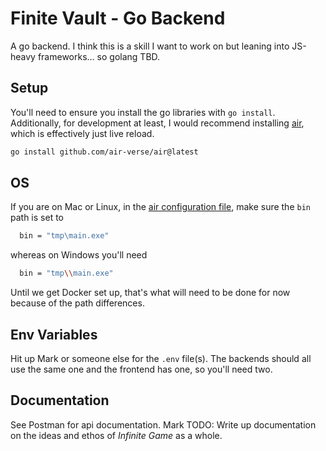 # Finite Vault - Go Backend

A go backend. I think this is a skill I want to work on but leaning into JS-heavy frameworks... so golang TBD.

## Setup

You'll need to ensure you install the go libraries with `go install`. Additionally, for development at least, I would recommend installing [air](https://github.com/air-verse/air), which is effectively just live reload.

```bash
go install github.com/air-verse/air@latest
```

## OS

If you are on Mac or Linux, in the [air configuration file](./.air.toml), make sure the `bin` path is set to

```bash
  bin = "tmp\main.exe"
```

whereas on Windows you'll need

```bash
  bin = "tmp\\main.exe"
```

Until we get Docker set up, that's what will need to be done for now because of the path differences.

## Env Variables

Hit up Mark or someone else for the `.env` file(s). The backends should all use the same one and the frontend has one, so you'll need two.

## Documentation

See Postman for api documentation. Mark TODO: Write up documentation on the ideas and ethos of _Infinite Game_ as a whole.
